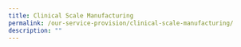 ```yaml
---
title: Clinical Scale Manufacturing
permalink: /our-service-provision/clinical-scale-manufacturing/
description: ""
---
```

